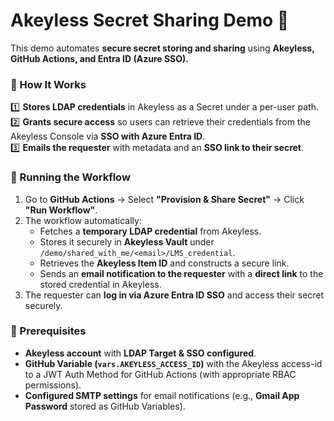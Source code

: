 # Akeyless Secret Sharing Demo 🚀  

This demo automates **secure secret storing and sharing** using **Akeyless, GitHub Actions, and Entra ID (Azure SSO).**  

### **🔹 How It Works**  
1️⃣ **Stores LDAP credentials** in Akeyless as a Secret under a per-user path.  
2️⃣ **Grants secure access** so users can retrieve their credentials from the Akeyless Console via **SSO with Azure Entra ID**.  
3️⃣ **Emails the requester** with metadata and an **SSO link to their secret**.  

### **🚀 Running the Workflow**  
1. Go to **GitHub Actions** → Select **"Provision & Share Secret"** → Click **"Run Workflow"**.  
2. The workflow automatically:
   - Fetches a **temporary LDAP credential** from Akeyless.  
   - Stores it securely in **Akeyless Vault** under `/demo/shared_with_me/<email>/LMS_credential`.  
   - Retrieves the **Akeyless Item ID** and constructs a secure link.  
   - Sends an **email notification to the requester** with a **direct link** to the stored credential in Akeyless.  
3. The requester can **log in via Azure Entra ID SSO** and access their secret securely.  

### **🔑 Prerequisites**  
- **Akeyless account** with **LDAP Target & SSO configured**.  
- **GitHub Variable (`vars.AKEYLESS_ACCESS_ID`)** with the Akeyless access-id to a JWT Auth Method for GitHub Actions (with appropriate RBAC permissions).  
- **Configured SMTP settings** for email notifications (e.g., **Gmail App Password** stored as GitHub Variables).  

